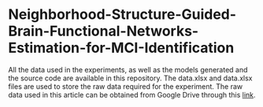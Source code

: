# Neighborhood-Structure-Guided-Brain-Functional-Networks-Estimation-for-MCI-Identification

All the data used in the experiments, as well as the models generated and the source code are available in this repository.
The data.xlsx and data.xlsx files are used to store the raw data required for the experiment. The raw data used in this article can be obtained from Google Drive through this [link](https://drive.google.com/drive/folders/1NVdxxz7hItlmdfnmXTTgrgKoEWUmXlyw?usp=drive_link).
